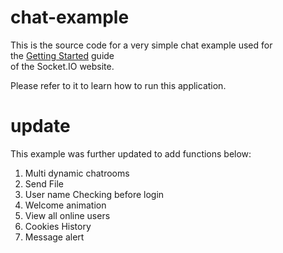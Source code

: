 # chat-example  

This is the source code for a very simple chat example used for   
the [Getting Started](http://socket.io/get-started/chat/) guide   
of the Socket.IO website.  

Please refer to it to learn how to run this application.  
  
# update  
  
This example was further updated to add functions below:  
1. Multi dynamic chatrooms  
2. Send File  
3. User name Checking before login  
4. Welcome animation  
5. View all online users  
6. Cookies History  
7. Message alert  


